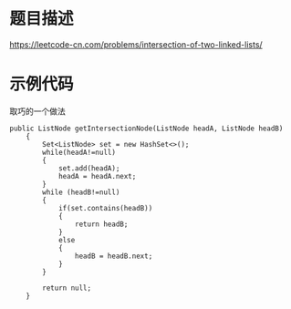 ﻿# 题目描述
https://leetcode-cn.com/problems/intersection-of-two-linked-lists/
# 示例代码
取巧的一个做法
```
public ListNode getIntersectionNode(ListNode headA, ListNode headB)
    {
        Set<ListNode> set = new HashSet<>();
        while(headA!=null)
        {
            set.add(headA);
            headA = headA.next;
        }
        while (headB!=null)
        {
            if(set.contains(headB))
            {
                return headB;
            }
            else
            {
                headB = headB.next;
            }
        }

        return null;
    }
```

